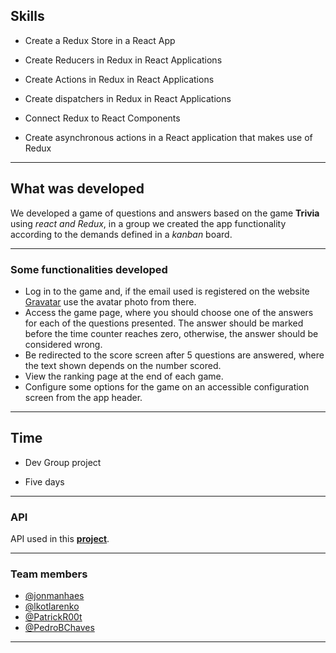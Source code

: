 ## Skills

- Create a Redux Store in a React App

- Create Reducers in Redux in React Applications

- Create Actions in Redux in React Applications

- Create dispatchers in Redux in React Applications

- Connect Redux to React Components

- Create asynchronous actions in a React application that makes use of Redux

---

## What was developed

We developed a game of questions and answers based on the game **Trivia** using _react and Redux_, in a group we created the app functionality according to the demands defined in a _kanban_ board.

---

### Some functionalities developed
- Log in to the game and, if the email used is registered on the website [Gravatar](https://en.gravatar.com/) use the avatar photo from there.
- Access the game page, where you should choose one of the answers for each of the questions presented. The answer should be marked before the time counter reaches zero, otherwise, the answer should be considered wrong.
- Be redirected to the score screen after 5 questions are answered, where the text shown depends on the number scored.
- View the ranking page at the end of each game.
- Configure some options for the game on an accessible configuration screen from the app header.

---

## Time

- Dev Group project

- Five days

---

### API

API used in this [**project**](https://opentdb.com/api_config.php).

---

### Team members

- [@jonmanhaes](https://github.com/jonmanhaes)
- [@lkotlarenko](https://github.com/lkotlarenko)
- [@PatrickR00t](https://github.com/PatrickR00t)
- [@PedroBChaves](https://github.com/PedroBChaves)

---
